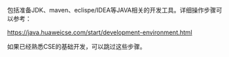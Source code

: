 包括准备JDK、maven、eclispe/IDEA等JAVA相关的开发工具。详细操作步骤可以参考：

https://java.huaweicse.com/start/development-environment.html

如果已经熟悉CSE的基础开发，可以跳过这些步骤。



